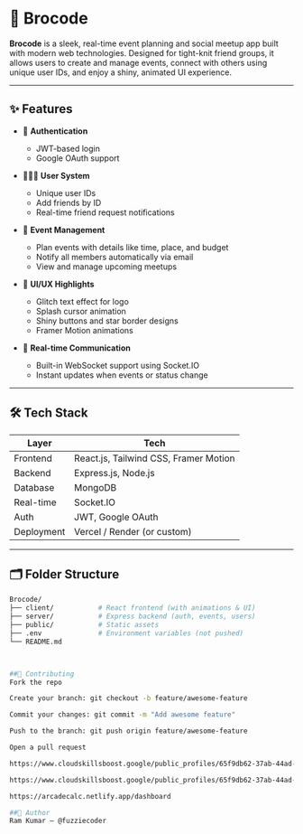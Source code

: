 # 💬 Brocode

**Brocode** is a sleek, real-time event planning and social meetup app built with modern web technologies. Designed for tight-knit friend groups, it allows users to create and manage events, connect with others using unique user IDs, and enjoy a shiny, animated UI experience.

---

## ✨ Features

- 🔐 **Authentication**
  - JWT-based login
  - Google OAuth support

- 🧑‍🤝‍🧑 **User System**
  - Unique user IDs
  - Add friends by ID
  - Real-time friend request notifications

- 📆 **Event Management**
  - Plan events with details like time, place, and budget
  - Notify all members automatically via email
  - View and manage upcoming meetups

- 🌟 **UI/UX Highlights**
  - Glitch text effect for logo
  - Splash cursor animation
  - Shiny buttons and star border designs
  - Framer Motion animations

- 📡 **Real-time Communication**
  - Built-in WebSocket support using Socket.IO
  - Instant updates when events or status change

---

## 🛠 Tech Stack

| Layer       | Tech                     |
|-------------|--------------------------|
| Frontend    | React.js, Tailwind CSS, Framer Motion |
| Backend     | Express.js, Node.js      |
| Database    | MongoDB                  |
| Real-time   | Socket.IO                |
| Auth        | JWT, Google OAuth        |
| Deployment  | Vercel / Render (or custom) |

---

## 🗂 Folder Structure

```bash
Brocode/
├── client/           # React frontend (with animations & UI)
├── server/           # Express backend (auth, events, users)
├── public/           # Static assets
├── .env              # Environment variables (not pushed)
└── README.md



##🤝 Contributing
Fork the repo

Create your branch: git checkout -b feature/awesome-feature

Commit your changes: git commit -m "Add awesome feature"

Push to the branch: git push origin feature/awesome-feature

Open a pull request

https://www.cloudskillsboost.google/public_profiles/65f9db62-37ab-44ad-bbde-c7177bb60a78

https://www.cloudskillsboost.google/public_profiles/65f9db62-37ab-44ad-bbde-c7177bb60a78

https://arcadecalc.netlify.app/dashboard

##🧑 Author
Ram Kumar — @fuzziecoder

